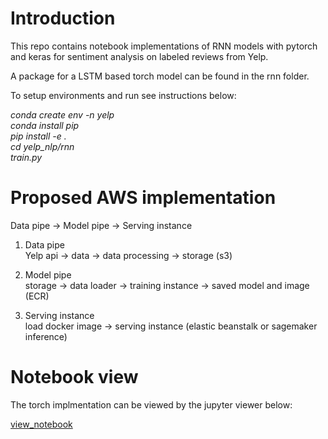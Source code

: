 # Introduction
This repo contains notebook implementations of RNN models with pytorch and keras for sentiment analysis on labeled reviews from Yelp.  
  
A package for a LSTM based torch model can be found in the rnn folder.

To setup environments and run see instructions below:  

*conda create env -n yelp  
conda install pip  
pip install -e .  
cd yelp_nlp/rnn  
train.py*

# Proposed AWS implementation

Data pipe -> Model pipe -> Serving instance

1. Data pipe  
Yelp api -> data -> data processing -> storage (s3)

2. Model pipe  
storage -> data loader -> training instance -> saved model and image (ECR) 

3. Serving instance   
load docker image -> serving instance (elastic beanstalk or sagemaker inference)

# Notebook view
The torch implmentation can be viewed by the jupyter viewer below: 

[view_notebook](https://nbviewer.jupyter.org/github/eddiepyang/yelp_nlp/blob/master/notebook/torch-sentiment-refactor.ipynb)
